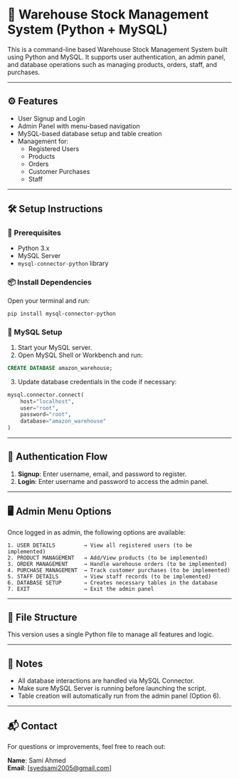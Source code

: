 # 🏬 Warehouse Stock Management System (Python + MySQL)

This is a command-line based Warehouse Stock Management System built using Python and MySQL. It supports user authentication, an admin panel, and database operations such as managing products, orders, staff, and purchases.

---

## ⚙️ Features

- User Signup and Login
- Admin Panel with menu-based navigation
- MySQL-based database setup and table creation
- Management for:
  - Registered Users
  - Products
  - Orders
  - Customer Purchases
  - Staff

---

## 🛠️ Setup Instructions

### 🔗 Prerequisites

- Python 3.x
- MySQL Server
- `mysql-connector-python` library

### 📦 Install Dependencies

Open your terminal and run:

```bash
pip install mysql-connector-python
```

### 🧩 MySQL Setup

1. Start your MySQL server.
2. Open MySQL Shell or Workbench and run:

```sql
CREATE DATABASE amazon_warehouse;
```

3. Update database credentials in the code if necessary:

```python
mysql.connector.connect(
    host="localhost",
    user="root",
    password="root",
    database="amazon_warehouse"
)
```

---

## 🔐 Authentication Flow

1. **Signup**: Enter username, email, and password to register.
2. **Login**: Enter username and password to access the admin panel.

---

## 🖥️ Admin Menu Options

Once logged in as admin, the following options are available:

```
1. USER DETAILS         → View all registered users (to be implemented)
2. PRODUCT MANAGEMENT   → Add/View products (to be implemented)
3. ORDER MANAGEMENT     → Handle warehouse orders (to be implemented)
4. PURCHASE MANAGEMENT  → Track customer purchases (to be implemented)
5. STAFF DETAILS        → View staff records (to be implemented)
6. DATABASE SETUP       → Creates necessary tables in the database
7. EXIT                 → Exit the admin panel
```

---

## 📁 File Structure

This version uses a single Python file to manage all features and logic.

---

## 📝 Notes

- All database interactions are handled via MySQL Connector.
- Make sure MySQL Server is running before launching the script.
- Table creation will automatically run from the admin panel (Option 6).

---

## 📬 Contact

For questions or improvements, feel free to reach out:

**Name**: Sami Ahmed  
**Email**: [syedsami2005@gmail.com]
